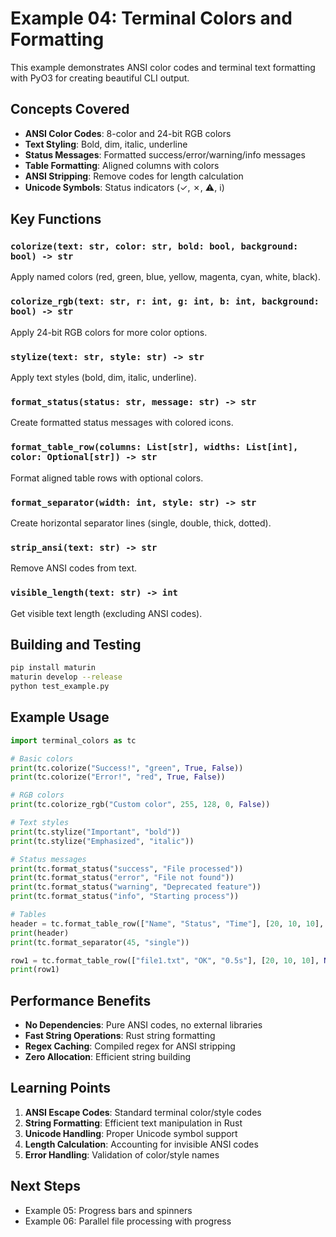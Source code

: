 # Example 04: Terminal Colors and Formatting

This example demonstrates ANSI color codes and terminal text formatting with PyO3 for creating beautiful CLI output.

## Concepts Covered

- **ANSI Color Codes**: 8-color and 24-bit RGB colors
- **Text Styling**: Bold, dim, italic, underline
- **Status Messages**: Formatted success/error/warning/info messages
- **Table Formatting**: Aligned columns with colors
- **ANSI Stripping**: Remove codes for length calculation
- **Unicode Symbols**: Status indicators (✓, ✗, ⚠, ℹ)

## Key Functions

### `colorize(text: str, color: str, bold: bool, background: bool) -> str`
Apply named colors (red, green, blue, yellow, magenta, cyan, white, black).

### `colorize_rgb(text: str, r: int, g: int, b: int, background: bool) -> str`
Apply 24-bit RGB colors for more color options.

### `stylize(text: str, style: str) -> str`
Apply text styles (bold, dim, italic, underline).

### `format_status(status: str, message: str) -> str`
Create formatted status messages with colored icons.

### `format_table_row(columns: List[str], widths: List[int], color: Optional[str]) -> str`
Format aligned table rows with optional colors.

### `format_separator(width: int, style: str) -> str`
Create horizontal separator lines (single, double, thick, dotted).

### `strip_ansi(text: str) -> str`
Remove ANSI codes from text.

### `visible_length(text: str) -> int`
Get visible text length (excluding ANSI codes).

## Building and Testing

```bash
pip install maturin
maturin develop --release
python test_example.py
```

## Example Usage

```python
import terminal_colors as tc

# Basic colors
print(tc.colorize("Success!", "green", True, False))
print(tc.colorize("Error!", "red", True, False))

# RGB colors
print(tc.colorize_rgb("Custom color", 255, 128, 0, False))

# Text styles
print(tc.stylize("Important", "bold"))
print(tc.stylize("Emphasized", "italic"))

# Status messages
print(tc.format_status("success", "File processed"))
print(tc.format_status("error", "File not found"))
print(tc.format_status("warning", "Deprecated feature"))
print(tc.format_status("info", "Starting process"))

# Tables
header = tc.format_table_row(["Name", "Status", "Time"], [20, 10, 10], "cyan")
print(header)
print(tc.format_separator(45, "single"))

row1 = tc.format_table_row(["file1.txt", "OK", "0.5s"], [20, 10, 10], None)
print(row1)
```

## Performance Benefits

- **No Dependencies**: Pure ANSI codes, no external libraries
- **Fast String Operations**: Rust string formatting
- **Regex Caching**: Compiled regex for ANSI stripping
- **Zero Allocation**: Efficient string building

## Learning Points

1. **ANSI Escape Codes**: Standard terminal color/style codes
2. **String Formatting**: Efficient text manipulation in Rust
3. **Unicode Handling**: Proper Unicode symbol support
4. **Length Calculation**: Accounting for invisible ANSI codes
5. **Error Handling**: Validation of color/style names

## Next Steps

- Example 05: Progress bars and spinners
- Example 06: Parallel file processing with progress
